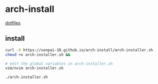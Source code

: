 # arch-install

[dotfiles](https://github.com/Senpai-10/dotfiles)

## install

```bash
curl -O https://senpai-10.github.io/arch-install/arch-installer.sh
chmod +x arch-installer.sh &&

# edit the global variables in arch-installer.sh
vim/nvim arch-installer.sh

./arch-installer.sh
```
